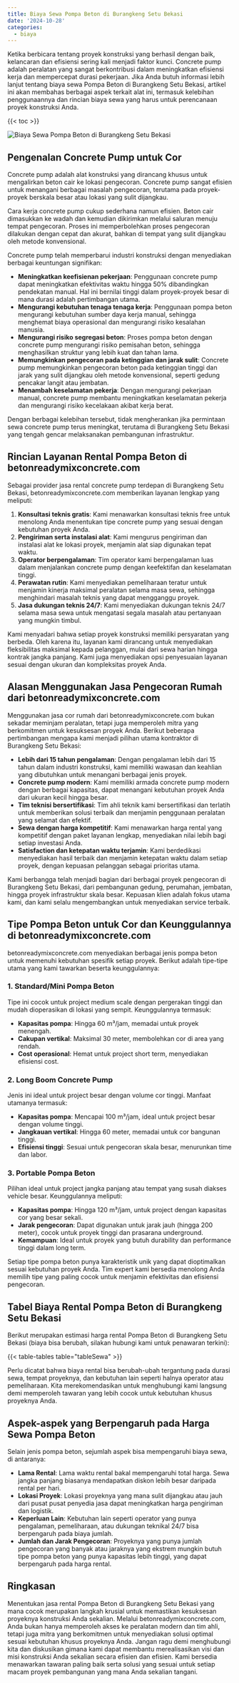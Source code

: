 ```yaml
---
title: Biaya Sewa Pompa Beton di Burangkeng Setu Bekasi
date: '2024-10-28'
categories:
  - biaya
---
```


Ketika berbicara tentang proyek konstruksi yang berhasil dengan baik, kelancaran dan efisiensi sering kali menjadi faktor kunci. Concrete pump adalah peralatan yang sangat berkontribusi dalam meningkatkan efisiensi kerja dan mempercepat durasi pekerjaan. Jika Anda butuh informasi lebih lanjut tentang biaya sewa Pompa Beton di Burangkeng Setu Bekasi, artikel ini akan membahas berbagai aspek terkait alat ini, termasuk kelebihan penggunaannya dan rincian biaya sewa yang harus untuk perencanaan proyek konstruksi Anda.

{{< toc >}}

![Biaya Sewa Pompa Beton di Burangkeng Setu Bekasi](https://betoncor8.github.io/pump/concrete-pump%20(13).png)

## Pengenalan Concrete Pump untuk Cor

Concrete pump adalah alat konstruksi yang dirancang khusus untuk mengalirkan beton cair ke lokasi pengecoran. Concrete pump sangat efisien untuk menangani berbagai masalah pengecoran, terutama pada proyek-proyek berskala besar atau lokasi yang sulit dijangkau.

Cara kerja concrete pump cukup sederhana namun efisien. Beton cair dimasukkan ke wadah dan kemudian dikirimkan melalui saluran menuju tempat pengecoran. Proses ini memperbolehkan proses pengecoran dilakukan dengan cepat dan akurat, bahkan di tempat yang sulit dijangkau oleh metode konvensional.

Concrete pump telah memperbarui industri konstruksi dengan menyediakan berbagai keuntungan signifikan:

- **Meningkatkan keefisienan pekerjaan**: Penggunaan concrete pump dapat meningkatkan efektivitas waktu hingga 50% dibandingkan pendekatan manual. Hal ini bernilai tinggi dalam proyek-proyek besar di mana durasi adalah pertimbangan utama.
- **Mengurangi kebutuhan tenaga tenaga kerja**: Penggunaan pompa beton mengurangi kebutuhan sumber daya kerja manual, sehingga menghemat biaya operasional dan mengurangi risiko kesalahan manusia.
- **Mengurangi risiko segregasi beton**: Proses pompa beton dengan concrete pump mengurangi risiko pemisahan beton, sehingga menghasilkan struktur yang lebih kuat dan tahan lama.
- **Memungkinkan pengecoran pada ketinggian dan jarak sulit**: Concrete pump memungkinkan pengecoran beton pada ketinggian tinggi dan jarak yang sulit dijangkau oleh metode konvensional, seperti gedung pencakar langit atau jembatan.
- **Menambah keselamatan pekerja**: Dengan mengurangi pekerjaan manual, concrete pump membantu meningkatkan keselamatan pekerja dan mengurangi risiko kecelakaan akibat kerja berat.

Dengan berbagai kelebihan tersebut, tidak mengherankan jika permintaan sewa concrete pump terus meningkat, terutama di Burangkeng Setu Bekasi yang tengah gencar melaksanakan pembangunan infrastruktur.

## Rincian Layanan Rental Pompa Beton di betonreadymixconcrete.com

Sebagai provider jasa rental concrete pump terdepan di Burangkeng Setu Bekasi, betonreadymixconcrete.com memberikan layanan lengkap yang meliputi:

1. **Konsultasi teknis gratis**: Kami menawarkan konsultasi teknis free untuk menolong Anda menentukan tipe concrete pump yang sesuai dengan kebutuhan proyek Anda.
2. **Pengiriman serta instalasi alat**: Kami mengurus pengiriman dan instalasi alat ke lokasi proyek, menjamin alat siap digunakan tepat waktu.
3. **Operator berpengalaman**: Tim operator kami berpengalaman luas dalam menjalankan concrete pump dengan keefektifan dan keselamatan tinggi.
4. **Perawatan rutin**: Kami menyediakan pemeliharaan teratur untuk menjamin kinerja maksimal peralatan selama masa sewa, sehingga menghindari masalah teknis yang dapat mengganggu proyek.
5. **Jasa dukungan teknis 24/7**: Kami menyediakan dukungan teknis 24/7 selama masa sewa untuk mengatasi segala masalah atau pertanyaan yang mungkin timbul.

Kami menyadari bahwa setiap proyek konstruksi memiliki persyaratan yang berbeda. Oleh karena itu, layanan kami dirancang untuk menyediakan fleksibilitas maksimal kepada pelanggan, mulai dari sewa harian hingga kontrak jangka panjang. Kami juga menyediakan opsi penyesuaian layanan sesuai dengan ukuran dan kompleksitas proyek Anda.

## Alasan Menggunakan Jasa Pengecoran Rumah dari betonreadymixconcrete.com

Menggunakan jasa cor rumah dari betonreadymixconcrete.com bukan sekadar meminjam peralatan, tetapi juga memperoleh mitra yang berkomitmen untuk kesuksesan proyek Anda. Berikut beberapa pertimbangan mengapa kami menjadi pilihan utama kontraktor di Burangkeng Setu Bekasi:

- **Lebih dari 15 tahun pengalaman**: Dengan pengalaman lebih dari 15 tahun dalam industri konstruksi, kami memiliki wawasan dan keahlian yang dibutuhkan untuk menangani berbagai jenis proyek.
- **Concrete pump modern**: Kami memiliki armada concrete pump modern dengan berbagai kapasitas, dapat menangani kebutuhan proyek Anda dari ukuran kecil hingga besar.
- **Tim teknisi bersertifikasi**: Tim ahli teknik kami bersertifikasi dan terlatih untuk memberikan solusi terbaik dan menjamin penggunaan peralatan yang selamat dan efektif.
- **Sewa dengan harga kompetitif**: Kami menawarkan harga rental yang kompetitif dengan paket layanan lengkap, menyediakan nilai lebih bagi setiap investasi Anda.
- **Satisfaction dan ketepatan waktu terjamin**: Kami berdedikasi menyediakan hasil terbaik dan menjamin ketepatan waktu dalam setiap proyek, dengan kepuasan pelanggan sebagai prioritas utama.

Kami berbangga telah menjadi bagian dari berbagai proyek pengecoran di Burangkeng Setu Bekasi, dari pembangunan gedung, perumahan, jembatan, hingga proyek infrastruktur skala besar. Kepuasan klien adalah fokus utama kami, dan kami selalu mengembangkan untuk menyediakan service terbaik.

## Tipe Pompa Beton untuk Cor dan Keunggulannya di betonreadymixconcrete.com

betonreadymixconcrete.com menyediakan berbagai jenis pompa beton untuk memenuhi kebutuhan spesifik setiap proyek. Berikut adalah tipe-tipe utama yang kami tawarkan beserta keunggulannya:

### 1\. Standard/Mini Pompa Beton

Tipe ini cocok untuk project medium scale dengan pergerakan tinggi dan mudah dioperasikan di lokasi yang sempit. Keunggulannya termasuk:

- **Kapasitas pompa**: Hingga 60 m³/jam, memadai untuk proyek menengah.
- **Cakupan vertikal**: Maksimal 30 meter, membolehkan cor di area yang rendah.
- **Cost operasional**: Hemat untuk project short term, menyediakan efisiensi cost.

### 2\. Long Boom Concrete Pump

Jenis ini ideal untuk project besar dengan volume cor tinggi. Manfaat utamanya termasuk:

- **Kapasitas pompa**: Mencapai 100 m³/jam, ideal untuk project besar dengan volume tinggi.
- **Jangkauan vertikal**: Hingga 60 meter, memadai untuk cor bangunan tinggi.
- **Efisiensi tinggi**: Sesuai untuk pengecoran skala besar, menurunkan time dan labor.

### 3\. Portable Pompa Beton

Pilihan ideal untuk project jangka panjang atau tempat yang susah diakses vehicle besar. Keunggulannya meliputi:

- **Kapasitas pompa**: Hingga 120 m³/jam, untuk project dengan kapasitas cor yang besar sekali.
- **Jarak pengecoran**: Dapat digunakan untuk jarak jauh (hingga 200 meter), cocok untuk proyek tinggi dan prasarana underground.
- **Kemampuan**: Ideal untuk proyek yang butuh durability dan performance tinggi dalam long term.

Setiap tipe pompa beton punya karakteristik unik yang dapat dioptimalkan sesuai kebutuhan proyek Anda. Tim expert kami bersedia menolong Anda memilih tipe yang paling cocok untuk menjamin efektivitas dan efisiensi pengecoran.

## Tabel Biaya Rental Pompa Beton di Burangkeng Setu Bekasi

Berikut merupakan estimasi harga rental Pompa Beton di Burangkeng Setu Bekasi (biaya bisa berubah, silakan hubungi kami untuk penawaran terkini):

{{< table-tables table="tableSewa" >}}

Perlu dicatat bahwa biaya rental bisa berubah-ubah tergantung pada durasi sewa, tempat proyeknya, dan kebutuhan lain seperti halnya operator atau pemeliharaan. Kita merekomendasikan untuk menghubungi kami langsung demi memperoleh tawaran yang lebih cocok untuk kebutuhan khusus proyeknya Anda.

## Aspek-aspek yang Berpengaruh pada Harga Sewa Pompa Beton

Selain jenis pompa beton, sejumlah aspek bisa mempengaruhi biaya sewa, di antaranya:

- **Lama Rental**: Lama waktu rental bakal mempengaruhi total harga. Sewa jangka panjang biasanya mendapatkan diskon lebih besar daripada rental per hari.
- **Lokasi Proyek**: Lokasi proyeknya yang mana sulit dijangkau atau jauh dari pusat pusat penyedia jasa dapat meningkatkan harga pengiriman dan logistik.
- **Keperluan Lain**: Kebutuhan lain seperti operator yang punya pengalaman, pemeliharaan, atau dukungan teknikal 24/7 bisa berpengaruh pada biaya jumlah.
- **Jumlah dan Jarak Pengecoran**: Proyeknya yang punya jumlah pengecoran yang banyak atau jaraknya yang ekstrem mungkin butuh tipe pompa beton yang punya kapasitas lebih tinggi, yang dapat berpengaruh pada harga rental.

## Ringkasan

Menentukan jasa rental Pompa Beton di Burangkeng Setu Bekasi yang mana cocok merupakan langkah krusial untuk memastikan kesuksesan proyeknya konstruksi Anda sekalian. Melalui betonreadymixconcrete.com, Anda bukan hanya memperoleh akses ke peralatan modern dan tim ahli, tetapi juga mitra yang berkomitmen untuk menyediakan solusi optimal sesuai kebutuhan khusus proyeknya Anda. Jangan ragu demi menghubungi kita dan diskusikan gimana kami dapat membantu merealisasikan visi dan misi konstruksi Anda sekalian secara efisien dan efisien. Kami bersedia menawarkan tawaran paling baik serta solusi yang sesuai untuk setiap macam proyek pembangunan yang mana Anda sekalian tangani.
